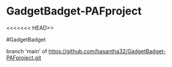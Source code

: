 # GadgetBadget-PAFproject

<<<<<<< HEAD>>

#GadgetBadget



branch 'main' of
https://github.com/hasantha32/GadgetBadget-PAFproject.git
